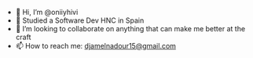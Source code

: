 - 👋 Hi, I’m @oniiyhivi
- 🌱 Studied a Software Dev HNC in Spain
- 💞️ I’m looking to collaborate on anything that can make me better at the craft
- 📫 How to reach me: djamelnadour15@gmail.com

<!---
oniiyhivi/oniiyhivi is a ✨ special ✨ repository because its `README.md` (this file) appears on your GitHub profile.
You can click the Preview link to take a look at your changes.
--->
